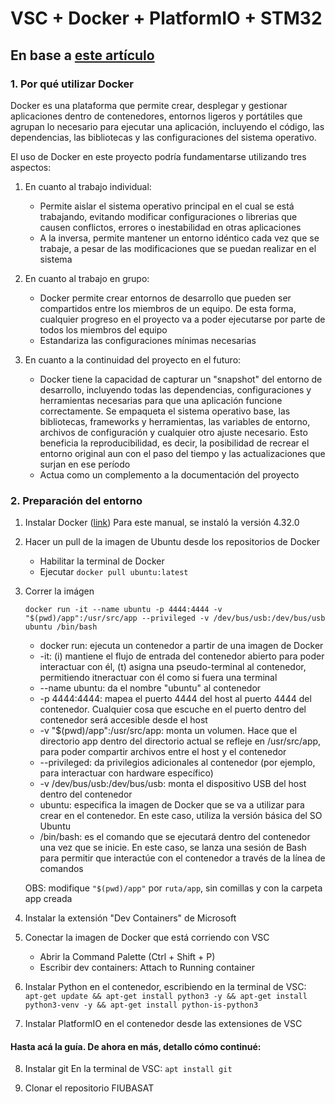 # VSC + Docker + PlatformIO + STM32
En base a [este artículo](https://www.linkedin.com/pulse/utilizing-docker-visual-studio-code-platformio-dev-container-padhya/)
---

### 1. Por qué utilizar Docker

Docker es una plataforma que permite crear, desplegar y gestionar aplicaciones dentro de contenedores, entornos ligeros y portátiles que agrupan lo necesario para ejecutar una aplicación, incluyendo el código, las dependencias, las bibliotecas y las configuraciones del sistema operativo.

El uso de Docker en este proyecto podría fundamentarse utilizando tres aspectos:
1. En cuanto al trabajo individual:
    - Permite aislar el sistema operativo principal en el cual se está trabajando, evitando modificar configuraciones o librerias que causen conflictos, errores o inestabilidad en otras aplicaciones
    - A la inversa, permite mantener un entorno idéntico cada vez que se trabaje, a pesar de las modificaciones que se puedan realizar en el sistema

2. En cuanto al trabajo en grupo:
    - Docker permite crear entornos de desarrollo que pueden ser compartidos entre los miembros de un equipo. De esta forma, cualquier progreso en el proyecto va a poder ejecutarse por parte de todos los miembros del equipo
    - Estandariza las configuraciones mínimas necesarias

3. En cuanto a la continuidad del proyecto en el futuro:
    - Docker tiene la capacidad de capturar un "snapshot" del entorno de desarrollo, incluyendo todas las dependencias, configuraciones y herramientas necesarias para que una aplicación funcione correctamente. Se empaqueta el sistema operativo base, las bibliotecas, frameworks y herramientas, las variables de entorno, archivos de configuración y cualquier otro ajuste necesario. Esto beneficia la reproducibilidad, es decir, la posibilidad de recrear el entorno original aun con el paso del tiempo y las actualizaciones que surjan en ese período
    - Actua como un complemento a la documentación del proyecto


### 2. Preparación del entorno

1. Instalar Docker ([link](https://docs.docker.com/desktop/install/windows-install/))
    Para este manual, se instaló la versión 4.32.0

2. Hacer un pull de la imagen de Ubuntu desde los repositorios de Docker
    - Habilitar la terminal de Docker
    - Ejecutar `docker pull ubuntu:latest`

3. Correr la imágen

    `docker run -it --name ubuntu -p 4444:4444 -v "$(pwd)/app":/usr/src/app --privileged -v /dev/bus/usb:/dev/bus/usb ubuntu /bin/bash`

    - docker run: ejecuta un contenedor a partir de una imagen de Docker
    - -it: (i) mantiene el flujo de entrada del contenedor abierto para poder interactuar con él, (t) asigna una pseudo-terminal al contenedor, permitiendo itneractuar con él como si fuera una terminal
    - --name ubuntu: da el nombre "ubuntu" al contenedor
    - -p 4444:4444: mapea el puerto 4444 del host al puerto 4444 del contenedor. Cualquier cosa que escuche en el puerto dentro del contenedor será accesible desde el host
    - -v "$(pwd)/app":/usr/src/app: monta un volumen. Hace que el directorio app dentro del directorio actual se refleje en /usr/src/app, para poder compartir archivos entre el host y el contenedor
    - --privileged: da privilegios adicionales al contenedor (por ejemplo, para interactuar con hardware específico)
    - -v /dev/bus/usb:/dev/bus/usb: monta el dispositivo USB del host dentro del contenedor
    - ubuntu: especifica la imagen de Docker que se va a utilizar para crear en el contenedor. En este caso, utiliza la versión básica del SO Ubuntu
    - /bin/bash: es el comando que se ejecutará dentro del contenedor una vez que se inicie. En este caso, se lanza una sesión de Bash para permitir que interactúe con el contenedor a través de la línea de comandos

    OBS: modifique `"$(pwd)/app"` por `ruta/app`, sin comillas y con la carpeta app creada

4. Instalar la extensión "Dev Containers" de Microsoft

5. Conectar la imagen de Docker que está corriendo con VSC

    - Abrir la Command Palette (Ctrl + Shift + P)
    - Escribir dev containers: Attach to Running container

6. Instalar Python en el contenedor, escribiendo en la terminal de VSC:
    `apt-get update && apt-get install python3 -y && apt-get install python3-venv -y && apt-get install python-is-python3`

7. Instalar PlatformIO en el contenedor desde las extensiones de VSC

#### Hasta acá la guía. De ahora en más, detallo cómo continué:

8. Instalar git
    En la terminal de VSC: `apt install git`

9. Clonar el repositorio FIUBASAT


